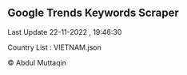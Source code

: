 

## Google Trends Keywords Scraper 
 
Last Update 22-11-2022 , 19:46:30

Country List :
VIETNAM.json



© Abdul Muttaqin 
